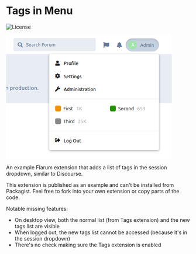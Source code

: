 # Tags in Menu

![License](https://img.shields.io/badge/license-MIT-blue.svg)

![Screenshot](screenshot.png)

An example Flarum extension that adds a list of tags in the session dropdown, similar to Discourse.

This extension is published as an example and can't be installed from Packagist.
Feel free to fork into your own extension or copy parts of the code.

Notable missing features:

- On desktop view, both the normal list (from Tags extension) and the new tags list are visible
- When logged out, the new tags list cannot be accessed (because it's in the session dropdown)
- There's no check making sure the Tags extension is enabled
